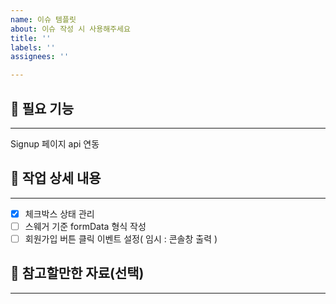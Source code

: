 ```yaml
---
name: 이슈 템플릿
about: 이슈 작성 시 사용해주세요
title: ''
labels: ''
assignees: ''

---
```


## 📍 필요 기능
------------------
Signup 페이지 api 연동

## 📍 작업 상세 내용
------------------
-[x] 체크박스 상태 관리
-[ ] 스웨거 기준 formData 형식 작성
-[ ] 회원가입 버튼 클릭 이벤트 설정( 임시 : 콘솔창 출력 )

## 📍 참고할만한 자료(선택)
------------------
